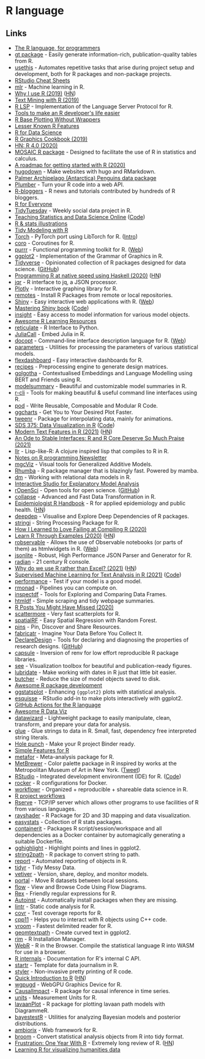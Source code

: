 # R language

## Links

- [The R language, for programmers](https://www.johndcook.com/blog/r_language_for_programmers/)
- [gt package](https://github.com/rstudio/gt) - Easily generate information-rich, publication-quality tables from R.
- [usethis](https://github.com/r-lib/usethis) - Automates repetitive tasks that arise during project setup and development, both for R packages and non-package projects.
- [RStudio Cheat Sheets](https://github.com/rstudio/cheatsheets)
- [mlr](https://github.com/mlr-org/mlr) - Machine learning in R.
- [Why I use R (2019)](https://blog.shotwell.ca/posts/why_i_use_r/) ([HN](https://news.ycombinator.com/item?id=21965248))
- [Text Mining with R (2019)](https://www.tidytextmining.com/)
- [R LSP](https://github.com/REditorSupport/languageserver) - Implementation of the Language Server Protocol for R.
- [Tools to make an R developer's life easier](https://github.com/r-lib/devtools)
- [R Base Plotting Without Wrappers](http://karolis.koncevicius.lt/posts/r_base_plotting_without_wrappers/)
- [Lesser Known R Features](http://karolis.koncevicius.lt/posts/lesser_known_r_features/)
- [R for Data Science](https://r4ds.had.co.nz/)
- [R Graphics Cookbook (2019)](https://r-graphics.org/)
- [HN: R 4.0 (2020)](https://news.ycombinator.com/item?id=22966332)
- [MOSAIC R package](https://github.com/ProjectMOSAIC/mosaic) - Designed to facilitate the use of R in statistics and calculus.
- [A roadmap for getting started with R (2020)](https://oscarbaruffa.com/a-roadmap-for-getting-started-with-r/)
- [hugodown](https://github.com/r-lib/hugodown) - Make websites with hugo and RMarkdown.
- [Palmer Archipelago (Antarctica) Penguins data package](https://github.com/allisonhorst/penguins)
- [Plumber](https://github.com/rstudio/plumber) - Turn your R code into a web API.
- [R-bloggers](https://www.r-bloggers.com/) - R news and tutorials contributed by hundreds of R bloggers.
- [R for Everyone](https://www.jaredlander.com/r-for-everyone/)
- [TidyTuesday](https://github.com/rfordatascience/tidytuesday) - Weekly social data project in R.
- [Teaching Statistics and Data Science Online](https://mine-cetinkaya-rundel.github.io/teach-r-online/) ([Code](https://github.com/mine-cetinkaya-rundel/teach-r-online))
- [R & stats illustrations](https://github.com/allisonhorst/stats-illustrations)
- [Tidy Modeling with R](https://www.tmwr.org/)
- [Torch](https://github.com/mlverse/torch) - PyTorch port using LibTorch for R. ([Intro](https://blogs.rstudio.com/ai/posts/2020-09-29-introducing-torch-for-r/))
- [coro](https://github.com/r-lib/coro) - Coroutines for R.
- [purrr](https://github.com/tidyverse/purrr) - Functional programming toolkit for R. ([Web](https://purrr.tidyverse.org/))
- [ggplot2](https://github.com/tidyverse/ggplot2) - Implementation of the Grammar of Graphics in R.
- [Tidyverse](https://www.tidyverse.org/) - Opinionated collection of R packages designed for data science. ([GitHub](https://github.com/tidyverse))
- [Programming R at native speed using Haskell (2020)](https://www.tweag.io/blog/2015-09-08-programming-r-at-native-speed-in-haskell/) ([HN](https://news.ycombinator.com/item?id=24981356))
- [jqr](https://github.com/ropensci/jqr) - R interface to jq, a JSON processor.
- [Plotly](https://github.com/ropensci/plotly) - Interactive graphing library for R.
- [remotes](https://github.com/r-lib/remotes) - Install R Packages from remote or local repositories.
- [Shiny](https://github.com/rstudio/shiny) - Easy interactive web applications with R. ([Web](https://shiny.rstudio.com/))
- [Mastering Shiny book](https://mastering-shiny.org/) ([Code](https://github.com/hadley/mastering-shiny))
- [insight](https://github.com/easystats/insight) - Easy access to model information for various model objects.
- [Awesome R Learning Resources](https://github.com/iamericfletcher/awesome-r-learning-resources)
- [reticulate](https://github.com/rstudio/reticulate) - R Interface to Python.
- [JuliaCall](https://github.com/Non-Contradiction/JuliaCall) - Embed Julia in R.
- [docopt](https://github.com/docopt/docopt.R) - Command-line interface description language for R. ([Web](http://docopt.org/))
- [parameters](https://github.com/easystats/parameters) - Utilities for processing the parameters of various statistical models.
- [flexdashboard](https://github.com/rstudio/flexdashboard) - Easy interactive dashboards for R.
- [recipes](https://github.com/tidymodels/recipes) - Preprocessing engine to generate design matrices.
- [golgotha](https://github.com/bnosac/golgotha) - Contextualised Embeddings and Language Modelling using BERT and Friends using R.
- [modelsummary](https://github.com/vincentarelbundock/modelsummary) - Beautiful and customizable model summaries in R.
- [r-cli](https://github.com/r-lib/cli) - Tools for making beautiful & useful command line interfaces using R.
- [pod](https://github.com/klmr/pod) - Write Reusable, Composable and Modular R Code.
- [ggcharts](https://github.com/thomas-neitmann/ggcharts) - Get You to Your Desired Plot Faster.
- [tweenr](https://github.com/thomasp85/tweenr) - Package for interpolating data, mainly for animations.
- [SDS 375: Data Visualization in R](https://wilkelab.org/SDS375/syllabus.html) ([Code](https://github.com/wilkelab/SDS375))
- [Modern Text Features in R (2021)](https://www.tidyverse.org/blog/2021/02/modern-text-features/) ([HN](https://news.ycombinator.com/item?id=26357955))
- [An Ode to Stable Interfaces: R and R Core Deserve So Much Praise (2021)](https://dirk.eddelbuettel.com/blog/2021/03/20/)
- [llr](https://github.com/dirkschumacher/llr) - Lisp-like-R: A clojure inspired lisp that compiles to R in R.
- [Notes on R programming Newsletter](https://buttondown.email/rcode)
- [mgcViz](https://github.com/mfasiolo/mgcViz) - Visual tools for Generalized Additive Models.
- [Rhumba](https://github.com/mamba-org/rhumba) - R package manager that is blazingly fast. Powered by mamba.
- [dm](https://github.com/krlmlr/dm) - Working with relational data models in R.
- [Interactive Studio for Explanatory Model Analysis](https://github.com/ModelOriented/modelStudio)
- [rOpenSci](https://ropensci.org/) - Open tools for open science. ([GitHub](https://github.com/ropensci))
- [collapse](https://github.com/SebKrantz/collapse) - Advanced and Fast Data Transformation in R.
- [Epidemiologist R Handbook](https://epirhandbook.com/) - R for applied epidemiology and public health. ([HN](https://news.ycombinator.com/item?id=27106489))
- [deepdep](https://github.com/DominikRafacz/deepdep) - Visualise and Explore Deep Dependencies of R packages.
- [stringi](https://github.com/gagolews/stringi) - String Processing Package for R.
- [How I Learned to Love Failing at Compiling R (2020)](https://www.youtube.com/watch?v=VdD0nHbcyk4)
- [Learn R Through Examples (2020)](https://gexijin.github.io/learnR/index.html) ([HN](https://news.ycombinator.com/item?id=27404103))
- [robservable](https://github.com/juba/robservable) - Allows the use of Observable notebooks (or parts of them) as htmlwidgets in R. ([Web](https://juba.github.io/robservable/))
- [jsonlite](https://github.com/jeroen/jsonlite) - Robust, High Performance JSON Parser and Generator for R.
- [radian](https://github.com/randy3k/radian) - 21 century R console.
- [Why do we use R rather than Excel? (2021)](https://shkspr.mobi/blog/2021/07/why-do-we-use-r-rather-than-excel/) ([HN](https://news.ycombinator.com/item?id=27800291))
- [Supervised Machine Learning for Text Analysis in R (2021)](https://smltar.com/) ([Code](https://github.com/EmilHvitfeldt/smltar))
- [performance](https://github.com/easystats/performance) - Test if your model is a good model.
- [rmonad](https://github.com/arendsee/rmonad) - Pipelines you can compute on.
- [inspectdf](https://github.com/alastairrushworth/inspectdf) - Tools for Exploring and Comparing Data Frames.
- [htmldf](https://github.com/alastairrushworth/htmldf) - Simple scraping and tidy webpage summaries.
- [R Posts You Might Have Missed (2020)](https://alastairrushworth.github.io/R-Posts-You-Might-Have-Missed!/)
- [scattermore](https://github.com/exaexa/scattermore) - Very fast scatterplots for R.
- [spatialRF](https://github.com/BlasBenito/spatialRF) - Easy Spatial Regression with Random Forest.
- [pins](https://github.com/rstudio/pins) - Pin, Discover and Share Resources.
- [fabricatr](https://github.com/DeclareDesign/fabricatr) - Imagine Your Data Before You Collect It.
- [DeclareDesign](https://github.com/DeclareDesign) - Tools for declaring and diagnosing the properties of research designs. ([GitHub](https://github.com/DeclareDesign))
- [capsule](https://github.com/MilesMcBain/capsule) - Inversion of renv for low effort reproducible R package libraries.
- [see](https://github.com/easystats/see) - Visualization toolbox for beautiful and publication-ready figures.
- [lubridate](https://github.com/tidyverse/lubridate) - Make working with dates in R just that little bit easier.
- [butcher](https://github.com/tidymodels/butcher) - Reduce the size of model objects saved to disk.
- [Awesome R package development](https://github.com/IndrajeetPatil/awesome-r-pkgtools)
- [ggstatsplot](https://github.com/IndrajeetPatil/ggstatsplot) - Enhancing `{ggplot2}` plots with statistical analysis.
- [esquisse](https://github.com/dreamRs/esquisse) - RStudio add-in to make plots interactively with ggplot2.
- [GitHub Actions for the R language](https://github.com/r-lib/actions)
- [Awesome R Data Viz](https://github.com/krzjoa/awesome-r-dataviz)
- [datawizard](https://github.com/easystats/datawizard) - Lightweight package to easily manipulate, clean, transform, and prepare your data for analysis.
- [glue](https://github.com/tidyverse/glue) - Glue strings to data in R. Small, fast, dependency free interpreted string literals.
- [Hole punch](https://github.com/karthik/holepunch) - Make your R project Binder ready.
- [Simple Features for R](https://github.com/r-spatial/sf)
- [metafor](https://github.com/wviechtb/metafor) - Meta-analysis package for R.
- [MetBrewer](https://github.com/BlakeRMills/MetBrewer) - Color palette package in R inspired by works at the Metropolitan Museum of Art in New York. ([Tweet](https://twitter.com/BlakeRobMills/status/1469749740871077893))
- [RStudio](https://www.rstudio.com/products/rstudio/) - Integrated development environment (IDE) for R. ([Code](https://github.com/rstudio/rstudio))
- [rocker](https://github.com/rocker-org/rocker) - R configurations for Docker.
- [workflowr](https://github.com/jdblischak/workflowr) - Organized + reproducible + shareable data science in R.
- [R project workflows](https://github.com/jdblischak/r-project-workflows)
- [Rserve](http://www.rforge.net/Rserve/) - TCP/IP server which allows other programs to use facilities of R from various languages.
- [rayshader](https://github.com/tylermorganwall/rayshader) - R Package for 2D and 3D mapping and data visualization.
- [easystats](https://github.com/easystats/easystats) - Collection of R stats packages.
- [containerit](https://github.com/o2r-project/containerit) - Packages R script/session/workspace and all dependencies as a Docker container by automagically generating a suitable Dockerfile.
- [gghighlight](https://github.com/yutannihilation/gghighlight) - Highlight points and lines in ggplot2.
- [string2path](https://github.com/yutannihilation/string2path) - R package to convert string to path.
- [report](https://github.com/easystats/report) - Automated reporting of objects in R.
- [tidyr](https://github.com/tidyverse/tidyr) - Tidy Messy Data.
- [vetiver](https://github.com/tidymodels/vetiver) - Version, share, deploy, and monitor models.
- [portal](https://github.com/MilesMcBain/portal) - Move R datasets between local sessions.
- [flow](https://github.com/moodymudskipper/flow) - View and Browse Code Using Flow Diagrams.
- [Rex](https://github.com/kevinushey/rex) - Friendly regular expressions for R.
- [Autoinst](https://github.com/jimhester/autoinst) - Automatically install packages when they are missing.
- [lintr](https://github.com/r-lib/lintr) - Static code analysis for R.
- [covr](https://github.com/r-lib/covr) - Test coverage reports for R.
- [cpp11](https://github.com/r-lib/cpp11) - Helps you to interact with R objects using C++ code.
- [vroom](https://github.com/r-lib/vroom) - Fastest delimited reader for R.
- [geomtextpath](https://github.com/AllanCameron/geomtextpath) - Create curved text in ggplot2.
- [rim](https://github.com/gaborcsardi/rim) - R Installation Manager.
- [WebR](https://github.com/georgestagg/webR) - R in the Browser. Compile the statistical language R into WASM for use in a browser.
- [R internals](https://github.com/hadley/r-internals) - Documentation for R's internal C API.
- [startr](https://github.com/globeandmail/startr) - Template for data journalism in R.
- [styler](https://github.com/r-lib/styler) - Non-invasive pretty printing of R code.
- [Quick Introduction to R](https://github.com/karoliskoncevicius/tutorial_r_introduction) ([HN](https://news.ycombinator.com/item?id=30230846))
- [wgpugd](https://github.com/yutannihilation/wgpugd) - WebGPU Graphics Device for R.
- [CausalImpact](https://github.com/google/CausalImpact) - R package for causal inference in time series.
- [units](https://github.com/r-quantities/units) - Measurement Units for R.
- [lavaanPlot](https://github.com/alishinski/lavaanPlot) - R package for plotting lavaan path models with DiagrammeR.
- [bayestestR](https://github.com/easystats/bayestestR) - Utilities for analyzing Bayesian models and posterior distributions.
- [ambiorix](https://github.com/devOpifex/ambiorix) - Web framework for R.
- [broom](https://github.com/tidymodels/broom) - Convert statistical analysis objects from R into tidy format.
- [Frustration: One Year With R](https://github.com/ReeceGoding/Frustration-One-Year-With-R) - Extremely long review of R. ([HN](https://news.ycombinator.com/item?id=30764505))
- [Learning R for visualizing humanities data](https://jilltxt.net/?p=5111)